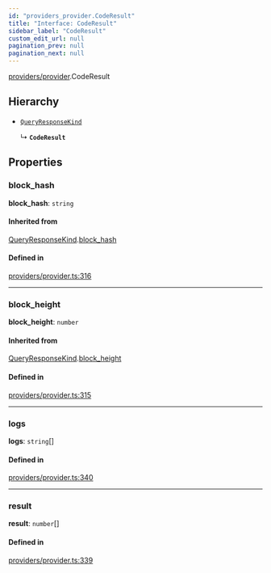 ```yaml
---
id: "providers_provider.CodeResult"
title: "Interface: CodeResult"
sidebar_label: "CodeResult"
custom_edit_url: null
pagination_prev: null
pagination_next: null
---
```


[providers/provider](../modules/providers_provider.md).CodeResult

## Hierarchy

- [`QueryResponseKind`](providers_provider.QueryResponseKind.md)

  ↳ **`CodeResult`**

## Properties

### block\_hash

 **block\_hash**: `string`

#### Inherited from

[QueryResponseKind](providers_provider.QueryResponseKind.md).[block_hash](providers_provider.QueryResponseKind.md#block_hash)

#### Defined in

[providers/provider.ts:316](https://github.com/maxhr/near--near-api-js/blob/57fed346/packages/near-api-js/src/providers/provider.ts#L316)

___

### block\_height

 **block\_height**: `number`

#### Inherited from

[QueryResponseKind](providers_provider.QueryResponseKind.md).[block_height](providers_provider.QueryResponseKind.md#block_height)

#### Defined in

[providers/provider.ts:315](https://github.com/maxhr/near--near-api-js/blob/57fed346/packages/near-api-js/src/providers/provider.ts#L315)

___

### logs

 **logs**: `string`[]

#### Defined in

[providers/provider.ts:340](https://github.com/maxhr/near--near-api-js/blob/57fed346/packages/near-api-js/src/providers/provider.ts#L340)

___

### result

 **result**: `number`[]

#### Defined in

[providers/provider.ts:339](https://github.com/maxhr/near--near-api-js/blob/57fed346/packages/near-api-js/src/providers/provider.ts#L339)
